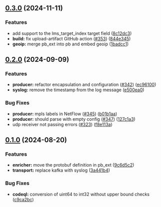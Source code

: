 ## [0.3.0](https://github.com/tgragnato/goflow/compare/v0.2.0...v0.3.0) (2024-11-11)


### Features

* add support to the lms_target_index target field ([8c12dc3](https://github.com/tgragnato/goflow/commit/8c12dc3e3f3b9d2e66c67d28f61933f059484195))
* **build:** fix upload-artifact GitHub action ([#353](https://github.com/tgragnato/goflow/issues/353)) ([844e345](https://github.com/tgragnato/goflow/commit/844e3457555e796adafd22a26d84580049fb4f7d))
* **geoip:** merge pb_ext into pb and embed geoip ([1badcc1](https://github.com/tgragnato/goflow/commit/1badcc1c13bc3f8cde1587201b58f3d8d8ca352e))

## [0.2.0](https://github.com/tgragnato/goflow/compare/v0.1.0...v0.2.0) (2024-09-09)


### Features

* **producer:** refactor encapsulation and configuration ([#342](https://github.com/tgragnato/goflow/issues/342)) ([ec96100](https://github.com/tgragnato/goflow/commit/ec961004f02c405ffd644103de4b3aa50d11c3fb))
* **syslog:** remove the timestamp from the log message ([e500ea0](https://github.com/tgragnato/goflow/commit/e500ea0e1c4a73b88f4a37427ba1097a5e0d5176))


### Bug Fixes

* **producer:** mpls labels in NetFlow ([#345](https://github.com/tgragnato/goflow/issues/345)) ([b01b1aa](https://github.com/tgragnato/goflow/commit/b01b1aacd2e450f9db47c8086c22253e5cfc9bc1))
* **producer:** should parse with empty config ([#347](https://github.com/tgragnato/goflow/issues/347)) ([127c1a3](https://github.com/tgragnato/goflow/commit/127c1a3272125fa41c22af7e93ac14700711793d))
* udp receiver not passing errors ([#323](https://github.com/tgragnato/goflow/issues/323)) ([f8e113a](https://github.com/tgragnato/goflow/commit/f8e113a38469c40c0d1824e534ea06eee193d59e))

## [0.1.0](https://github.com/tgragnato/goflow/compare/v0.0.1...v0.1.0) (2024-08-20)


### Features

* **enricher:** move the protobuf definition in pb_ext ([9c6d5c2](https://github.com/tgragnato/goflow/commit/9c6d5c2907d58316d883b6cfed89ae2ebfdbb40f))
* **transport:** replace kafka with syslog ([3a441b4](https://github.com/tgragnato/goflow/commit/3a441b4db4fb09f0893193dded4d1290515bc88a))


### Bug Fixes

* **codeql:** conversion of uint64 to int32 without upper bound checks ([c9ca2bc](https://github.com/tgragnato/goflow/commit/c9ca2bc5eabfe396c475e1f7a49c8c32c5cdee40))

